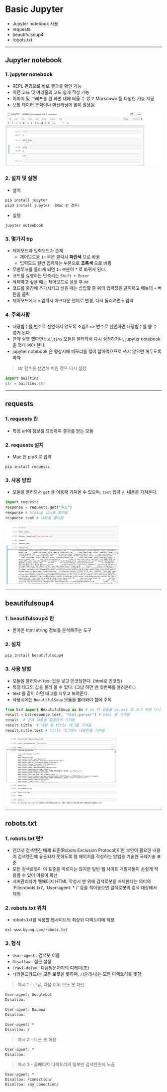 # Basic Jupyter
  - Jupyter notebook 사용
  - requests
  - beautifulsoup4
  - robots.txt

---

## Jupyter notebook
  ### 1. jupyter notebook
  - REPL 환경으로 바로 결과를 확인 가능
  - 이전 코드 및 여러줄의 코드 쉽게 작성 가능
  - 이미지 및 그래프를 한 화면 내에 띄울 수 있고 Markdown 등 다양한 기능 제공
  - 보통 데이터 분석이나 머신러닝에 많이 활용됨

  ![](https://github.com/Lee-KyungSeok/Python-Study/blob/master/BasicJupyter/picture/jupyter.png)

  ### 2. 설치 및 실행
  - 설치

  ```
  pip install jupyter
  pip3 install jupyter  (Mac 인 경우)
  ```

  - 실행

  ```
  jupyter noteobook
  ```

  ### 3. 몇가지 tip
  - 제어모드과 입력모드가 존재
    - 제어모드을 `1n` 부분 클릭시 __파란색__ 으로 바뀜
    - 입력모드 일반 입력하는 부분으로 __초록색__ 으로 바뀜
  - 무한루프를 돌리게 되면 `In` 부분이 * 로 바뀌게 된다.
  - 코드를 실행하는 단축키는 `Shift + Enter`
  - 삭제하고 싶을 때는 제어모드로 설정 후 `dd`
  - 코드를 중간에 추가시키고 싶을 때는 삽입할 줄 위의 입력창을 클릭하고 메뉴의 `+` 버튼을 클릭
  - 제어모드에서 `m` 입력시 마크다운 언어로 변경, 다시 돌리려면 `y` 입력

  ### 4. 주의사항
  - 내장함수를 변수로 선언하지 않도록 조심!! => 변수로 선언하면 내장함수를 쓸 수 없게 된다.
  - 만약 실행 했다면 `builtins` 모듈을 불러와서 다시 설정하거나, jupyter notebook 을 껐다 켜야 한다.
  - jupyter notebook 은 평상시에 메모리를 많이 잡아먹으므로 쓰지 않으면 꺼두도록 하자

  > str 함수를 선언해 버린 경우 다시 설정

  ```python
  import builtins
  str = builtins.str
  ```

---
## requests
  ### 1. requests 란
  - 특정 url에 정보를 요청하여 결과를 받는 모듈

  ### 2. requests 설치
  - Mac 은 pip3 로 입력

  ```
  pip install requests
  ```

  ### 3. 사용 방법
  - 모듈을 불러와서 `get` 을 이용해 가져올 수 있으며, `text` 입력 시 내용을 가져온다.

  ```python
  import requests
  response = requests.get("주소")
  response # Status 코드를 불러옴
  response.text # 내용을 불러옴
  ```

  ![](https://github.com/Lee-KyungSeok/Python-Study/blob/master/BasicJupyter/picture/requests.png)

---

## beautifulsoup4
  ### 1. beautifulsoup4 란
  - 받아온 html string 정보를 분석해주는 도구

  ### 2. 설치

  ```
  pip install beautifulsoup4
  ```

  ### 3. 사용 방법
  - 모듈을 불러와서 text 값을 넣고 인코딩한다. (html로 인코딩)
  - 특정 태그의 값을 불러 올 수 있다. (그냥 하면 맨 첫번째를 불러온다.)
  - text 를 같이 하면 태그를 지우고 보여준다.
  - 사용시에는 `BeautifulSoup` 모듈을 불러와야 함에 주의

  ```python
  from bs4 import BeautifulSoup as bs # as 란 모듈을 bs.xxx 로 쓰기 위해 다시 명명하는 것
  result = bs(response.text, "html.parser") # html 을 가져옴
  result  # 전체 내용을 깔끔하게 가져옴
  result.title  # 내용 중 title 태그를 가져옴
  result.title.text # title 태그에서 내용만을 가져옴
  ```

  ![](https://github.com/Lee-KyungSeok/Python-Study/blob/master/BasicJupyter/picture/beautifulsoup.png)

---
## robots.txt
  ### 1. robots.txt 란?
  - 인터넷 검색엔진 배제 표준(Robots Exclusion Protocol)이란 보안이 필요한 내용이 검색엔진에 유출되지 못하도록 웹 페이지를 작성하는 방법을 기술한 국제기술 표준
  - 모든 검색로봇이 이 표준을 따르지는 않지만 일반 웹 사이트 개발자들이 손쉽게 적용할 수 있어 이용이 확산
  - 서버관리자가 웹페이지 HTML 작성시 맨 위에 검색로봇을 배제한다는 의미의 'File:robots.txt', 'User-agent: * /' 등을 적어놓으면 검색로봇의 검색 대상에서 제외

  ### 2. robots.txt 위치
  - robots.txt를 적용할 웹사이트의 최상위 디렉토리에 적용

  ```
  ex) www.kyung.com/robots.txt
  ```

  ### 3. 형식
  - `User-agent` : 검색봇 이름
  - `Disallow` : 접근 설정
  - `Crawl-delay` : 다음방문까지의 디레이(초)
  - `*`(와일드카드)는 모든 로봇을 뜻하며, `/`(슬래시)는 모든 디렉토리를 뜻함

  > 예시 1 - 구글, 다음 이외 모든 봇 차단

  ```
  User-agent: Googlebot
  Disallow:

  User-agent: Daumoa
  Disallow:

  User-agent: *
  Disallow: /
  ```

  > 예시 2 - 모든 봇 허용

  ```
  User-agent: *
  Disallow:
  ```

  > 예시 3 - 홈페이지 디렉토리의 일부만 검색엔진에 노출

  ```
  User-agent: *
  Disallow: /conection/
  Disallow: /my_conection/
  ```
